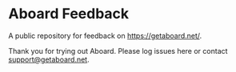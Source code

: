 # Aboard Feedback

A public repository for feedback on https://getaboard.net/.

Thank you for trying out Aboard. Please log issues here or contact support@getaboard.net.
